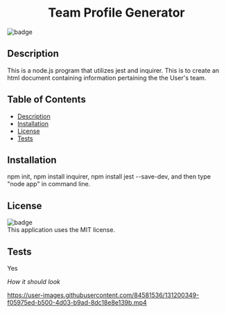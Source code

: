   <h1 align="center">Team Profile Generator</h1>

  ![badge](https://img.shields.io/badge/license-MIT-blue)<br>

  ## Description
  This is a node.js program that utilizes jest and inquirer. This is to create an html document containing information pertaining the the User's team. 

  ## Table of Contents
  - [Description](#description)
  - [Installation](#installation)
  - [License](#license)
  - [Tests](#tests)

  ## Installation
  npm init, npm install inquirer, npm install jest --save-dev, and then type "node app" in command line.

  ## License
  ![badge](https://img.shields.io/badge/license-MIT-blue)<br>
 This application uses the MIT license.

## Tests
Yes

*How it should look*

https://user-images.githubusercontent.com/84581536/131200349-f05975ed-b500-4d03-b9ad-8dc18e8e139b.mp4



